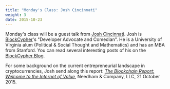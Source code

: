 ```yaml
---
title: "Monday's Class: Josh Cincinnati"
weight: 3
date: 2015-10-23
---
```


Monday's class will be a guest talk from [Josh
Cincinnati](http://bitbanter.com/).  Josh is
[BlockCypher](https://blockcypher.com/)'s "Developer Advocate and
Comedian".  He is a University of Virginia alum (Political &amp; Social
Thought and Mathematics) and has an MBA from Stanford.  You can read
several interesting posts of his on the [BlockCypher
Blog](https://medium.com/blockcypher-blog).

For some background on the current entrepreneurial landscape in cryptocurrencies, Josh send along this report:
[_The Blockchain Report: Welcome to the Internet of Value_](http://storj.io/TheBlockchainReport.pdf),
Needham &amp; Company, LLC, 21 October 2015.



<!--more-->
